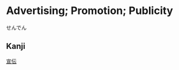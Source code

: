 # Advertising; Promotion; Publicity
せんでん

## Kanji
[宣](../Kanji/kanji-dict/宣.md)[伝](../Kanji/kanji-dict/伝.md)
